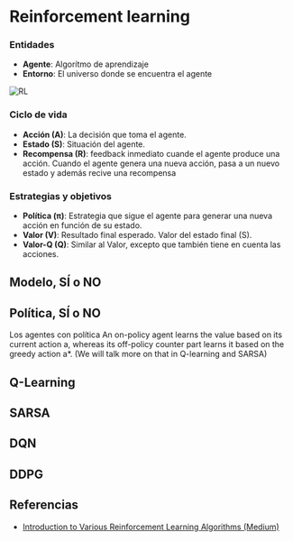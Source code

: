 # Reinforcement learning


### Entidades
* **Agente**: Algorítmo de aprendizaje
* **Entorno**: El universo donde se encuentra el agente

![RL](https://i.stack.imgur.com/eoeSq.png)

### Ciclo de vida
* **Acción (A)**: La decisión que toma el agente.
* **Estado (S)**: Situación del agente.
* **Recompensa (R)**: feedback inmediato cuande el agente produce una acción.
Cuando el agente genera una nueva acción, pasa a un nuevo estado y además recive una recompensa 

### Estrategias y objetivos
* **Política (π)**: Estrategia que sigue el agente para generar una nueva acción en función de su estado.
* **Valor (V)**: Resultado final esperado. Valor del estado final (S).
* **Valor-Q (Q)**: Similar al Valor, excepto que también tiene en cuenta las acciones.

## Modelo, SÍ o NO

## Política, SÍ o NO

Los agentes con política
An on-policy agent learns the value based on its current action a, whereas its off-policy counter part learns it based on the greedy action a*. (We will talk more on that in Q-learning and SARSA)

## Q-Learning

## SARSA

## DQN

## DDPG

## Referencias

* [Introduction to Various Reinforcement Learning Algorithms (Medium)](https://towardsdatascience.com/introduction-to-various-reinforcement-learning-algorithms-i-q-learning-sarsa-dqn-ddpg-72a5e0cb6287)
